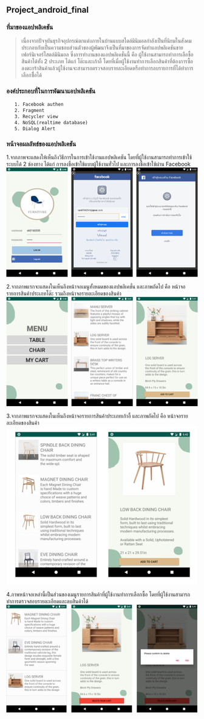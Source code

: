 ## Project_android_final
### ที่มาของแอปพลิเคชัน

   >เนื่องจากปัจจุบันธุรกิจอุปกรณ์ตกแต่งภายในบ้านแบบสไตล์มินิมอลกำลังเป็นที่นิยมในสังคม ประกอบกับเป็นความชอบส่วนตัวของผู้พัฒนาจึงเป็นที่มาของการจัดทำแอปพลิเคชันขายเฟอร์นิเจอร์ไสตล์มินิมอล ซึ่งการทำงานของแอปพลิเคชั่นนี้ คือ ผู้ใช้งานสามารถทำการเลือซื้อสินค้าได้ทั้ง 2 ประเภท ได้แก่ โต๊ะและเก้าอี้ โดยที่เมื่อผู้ใช้งานทำการเลือกสินค้าที่ต้องการซื้อลงตะกร้าสินค้าแล้วผู้ใช้งานจะสามารถตรวจสอบรายละเอียดหรือทำการลบรายการที่ได้ทำการเลือกซื่้อได้
   
### องค์ประกอบที่ในการพัฒนาแอปพลิเคชัน
       1. Facebook authen
       2. Fragment
       3. Recycler view
       4. NoSQL(realtime database)
       5. Dialog Alert
       
### หน้าจอผลลัพธ์ของแอปพลิเคชัน
1.จากภาพจะแสดงให้เห็นถึงวิธีการในการเข้าใช้งานแอปพลิเคชัน โดยที่ผู้ใช้งานสามารถทำการเข้าใช้ระบบได้ 2 ช่องทาง ได้แก่ การลงชื่อเข้าใช้แบบผู้ใช้งานทั่วไป และการลงชื่อเข้าใช้ผ่าน Facebook
![alt text](https://github.com/chanikan07/Project_android_final/blob/master/screenshot/Login.jpg)

2.จากภาพแรกจะแสดงในเห็นถึงหน้าจอเมนูทั้งหมดของแอปพลิเคชั่น และภาพถัดไป คือ หน้าจอรายการสินค้าประเภทโต๊ะ รวมถึงหน้าจอรายละเอียดของสินค้า
![alt text](https://github.com/chanikan07/Project_android_final/blob/master/screenshot/Table.jpg)

3.จากภาพแรกจะแสดงในเห็นถึงหน้าจอรายการสินค้าประเภทเก้าอี้ และภาพถัดไป คือ หน้าจอรายละเอียดของสินค้า
![alt text](https://github.com/chanikan07/Project_android_final/blob/master/screenshot/Chair.jpg)

4.ภาพหน้าจอเหล่านี้เป็นส่วนของเมนูรายการสินค้าที่ผู้ใช้งานทำการเลือกซื้อ โดยที่ผู้ใช้งานสามารถทำการตรวจสอบรายละเอียดและลบสินค้าได้
![alt text](https://github.com/chanikan07/Project_android_final/blob/master/screenshot/Cart.jpg) 
